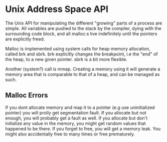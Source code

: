 # Unix Address Space API
The Unix API for manipulating the different "growing" parts of a process are simple. All variables are pushed to the 
stack by the compiler, dying with the surrounding code block, and all malloc:s live indefinitely until the pointers 
are explicitly freed. 

Malloc is implemented using system calls for heap memory allocation, called brk and sbrk. brk explicitly changes the 
breakpoint, i.e the "end" of the heap, to a new given pointer. sbrk is a bit more flexible. 

Another (system?) call is mmap. Creating a memory using it will generate a memory area that is comparable to 
that of a heap, and can be managed as such.

## Malloc Errors
If you dont allocate memory and map it to a pointer (e.g use uninitialized pointer) you will prolly get segmentation 
fault. If you allocate but not enough, you will probably get a fault as well. If you allocate but don't initialize any 
value in the memory, you might get random values that happened to be there. If you forget to free, you will get a 
memory leak. You might also accidentally free to many times or free prematurely.
